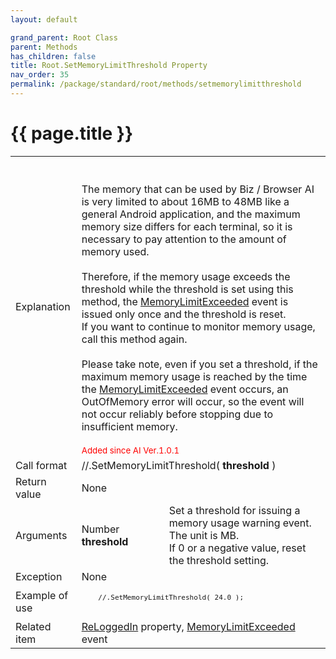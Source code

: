 ```yaml
---
layout: default

grand_parent: Root Class
parent: Methods
has_children: false
title: Root.SetMemoryLimitThreshold Property
nav_order: 35
permalink: /package/standard/root/methods/setmemorylimitthreshold
---
```

# {{ page.title }}

<table>
  <tr>
    <td>Explanation</td>
    <td colspan="2"><br><br> The memory that can be used by Biz / Browser AI is very limited to about 16MB to 48MB like a general Android application, and the maximum memory size differs for each terminal, so it is necessary to pay attention to the amount of memory used.<br><br>Therefore, if the memory usage exceeds the threshold while the threshold is set using this method, the <a href="/package/standard/root/events/memorylimitexceeded">MemoryLimitExceeded</a> event is issued only once and the threshold is reset.<br>If you want to continue to monitor memory usage, call this method again.<br><br> Please take note, even if you set a threshold, if the maximum memory usage is reached by the time the <a href="/package/standard/root/events/memorylimitexceeded">MemoryLimitExceeded</a> event occurs, an OutOfMemory error will occur, so the event will not occur reliably before stopping due to insufficient memory.<br> <br><small><span style="color:red">Added since AI Ver.1.0.1</span></small></td>
  </tr>
  <tr>
    <td>Call format</td>
    <td colspan="2">//.SetMemoryLimitThreshold( <b>threshold</b> )</td>
  </tr>
  <tr>
    <td>Return value</td>
    <td colspan="2">None</td>
  </tr>  
  <tr>
    <td>Arguments</td>
    <td>Number <b>threshold</b></td>
    <td>Set a threshold for issuing a memory usage warning event.<br>The unit is MB.<br>If 0 or a negative value, reset the threshold setting.</td>
  </tr>
  <tr>
    <td>Exception</td>
    <td colspan="2">None</td>
  </tr>
  <tr>
    <td>Example of use</td>
    <td colspan="2">
    <code><pre>
    //.SetMemoryLimitThreshold( 24.0 );
    </pre></code></td>
  </tr>
  <tr>
    <td>Related item</td>
    <td colspan="2"><a href="/package/standard/root/properties/reloggedin">ReLoggedIn</a> property, <a href="/package/standard/root/events/memorylimitexceeded">MemoryLimitExceeded</a> event</td>
  </tr>
</table>



